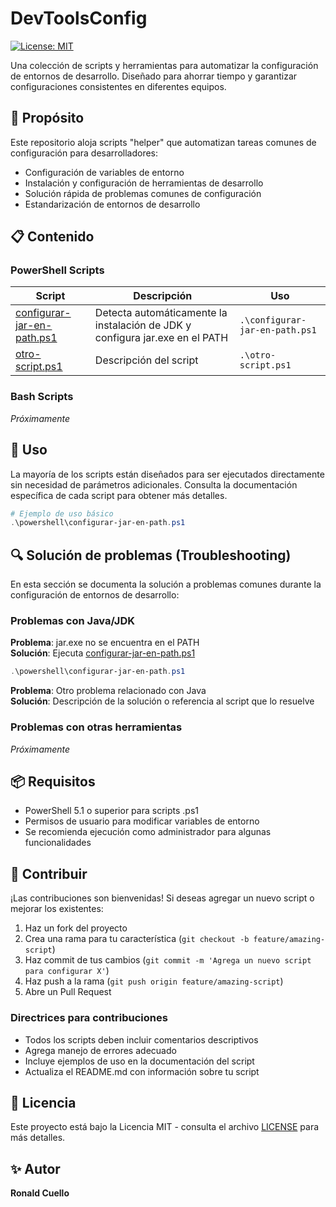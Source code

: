 # DevToolsConfig

[![License: MIT](https://img.shields.io/badge/License-MIT-yellow.svg)](https://opensource.org/licenses/MIT)

Una colección de scripts y herramientas para automatizar la configuración de entornos de desarrollo. Diseñado para ahorrar tiempo y garantizar configuraciones consistentes en diferentes equipos.

## 🚀 Propósito

Este repositorio aloja scripts "helper" que automatizan tareas comunes de configuración para desarrolladores:

- Configuración de variables de entorno
- Instalación y configuración de herramientas de desarrollo
- Solución rápida de problemas comunes de configuración
- Estandarización de entornos de desarrollo

## 📋 Contenido

### PowerShell Scripts

| Script | Descripción | Uso |
|--------|-------------|-----|
| [configurar-jar-en-path.ps1](powershell/java/configurar-jar-en-path.ps1) | Detecta automáticamente la instalación de JDK y configura jar.exe en el PATH | `.\configurar-jar-en-path.ps1` |
| [otro-script.ps1](powershell/otro-script.ps1) | Descripción del script | `.\otro-script.ps1` |

### Bash Scripts

*Próximamente*

## 🔧 Uso

La mayoría de los scripts están diseñados para ser ejecutados directamente sin necesidad de parámetros adicionales. Consulta la documentación específica de cada script para obtener más detalles.

```powershell
# Ejemplo de uso básico
.\powershell\configurar-jar-en-path.ps1
```

## 🔍 Solución de problemas (Troubleshooting)

En esta sección se documenta la solución a problemas comunes durante la configuración de entornos de desarrollo:

### Problemas con Java/JDK

**Problema**: jar.exe no se encuentra en el PATH  
**Solución**: Ejecuta [configurar-jar-en-path.ps1](powershell/configurar-jar-en-path.ps1)

```powershell
.\powershell\configurar-jar-en-path.ps1
```

**Problema**: Otro problema relacionado con Java  
**Solución**: Descripción de la solución o referencia al script que lo resuelve

### Problemas con otras herramientas

*Próximamente*

## 📦 Requisitos

- PowerShell 5.1 o superior para scripts .ps1
- Permisos de usuario para modificar variables de entorno
- Se recomienda ejecución como administrador para algunas funcionalidades

## 🤝 Contribuir

¡Las contribuciones son bienvenidas! Si deseas agregar un nuevo script o mejorar los existentes:

1. Haz un fork del proyecto
2. Crea una rama para tu característica (`git checkout -b feature/amazing-script`)
3. Haz commit de tus cambios (`git commit -m 'Agrega un nuevo script para configurar X'`)
4. Haz push a la rama (`git push origin feature/amazing-script`)
5. Abre un Pull Request

### Directrices para contribuciones

- Todos los scripts deben incluir comentarios descriptivos
- Agrega manejo de errores adecuado
- Incluye ejemplos de uso en la documentación del script
- Actualiza el README.md con información sobre tu script

## 📄 Licencia

Este proyecto está bajo la Licencia MIT - consulta el archivo [LICENSE](LICENSE) para más detalles.

## ✨ Autor

**Ronald Cuello**